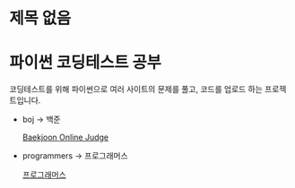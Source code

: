 # 제목 없음

# 파이썬 코딩테스트 공부

코딩테스트를 위해 파이썬으로 여러 사이트의 문제를 풀고, 코드를 업로드 하는 프로젝트입니다.

- boj → 백준
    
    [Baekjoon Online Judge](https://www.acmicpc.net/)
    

- programmers → 프로그래머스
    
    [프로그래머스](https://programmers.co.kr/)